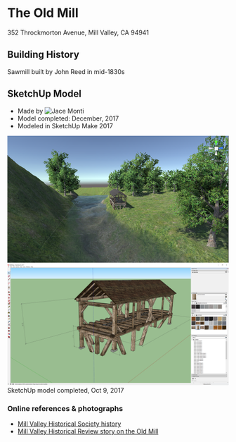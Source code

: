 # The Old Mill
352 Throckmorton Avenue, Mill Valley, CA 94941

## Building History

Sawmill built by John Reed in mid-1830s


## SketchUp Model

- Made by ![Jace Monti](https://github.com/JaceVincent)
- Model completed: December, 2017
- Modeled in SketchUp Make 2017

![Unity import 10-30-2017](https://github.com/TimeWalkOrg/building-mill-valley-ca-the-old-mill/blob/master/Old%20Mill%20model%20in%20Unity%20v01%202017-10-30.png)
![SketchUp screenshot](https://github.com/TimeWalkOrg/building-mill-valley-ca-the-old-mill/blob/master/Old%20Mill%20-%20screenshot.png)
SketchUp model completed, Oct 9, 2017

### Online references & photographs
* [Mill Valley Historical Society history](https://www.mvhistory.org/history-of/history-of-early-mill-valley/)
* [Mill Valley Historical Review story on the Old Mill](http://www.cityofmillvalley.org/civicax/filebank/blobdload.aspx?blobid=24471)
